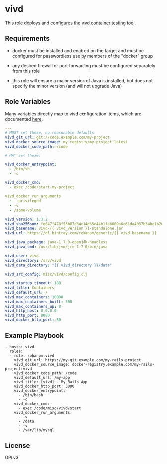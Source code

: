 vivd
====

This role deploys and configures the
[vivd container testing tool](https://github.com/rohanpm/vivd).

Requirements
------------

- docker must be installed and enabled on the target and must be configured for
  passwordless use by members of the "docker" group

- any desired firewall or port forwarding must be configured separately from
  this role

- this role will ensure a major version of Java is installed, but does not
  specify the minor version (and will not upgrade Java)

Role Variables
--------------

Many variables directly map to vivd configuration items, which are documented
[here](https://github.com/rohanpm/vivd/blob/master/README.asciidoc).

```yaml
---
# MUST set these, no reasonable defaults
vivd_git_url: git://code.example.com/my-project
vivd_docker_source_image: my.registry/my-project:latest
vivd_docker_code_path: /code

# MAY set these:

vivd_docker_entrypoint:
  - /bin/sh
  - -c

vivd_docker_cmd:
  - exec /code/start-my-project

vivd_docker_run_arguments
  - --privileged
  - -v
  - /some-volume

vivd_version: 1.3.2
vivd_sha256sum: fe647f478f53b87d34c34d65e44b1fab609a6c61da4037b34be1b204ea10f22b
vivd_basename: vivd-{{ vivd_version }}-standalone.jar
vivd_url: https://dl.bintray.com/rohanpm/generic/{{ vivd_basename }}

vivd_java_package: java-1.7.0-openjdk-headless
vivd_java_cmd: /usr/lib/jvm/jre-1.7.0/bin/java

vivd_user: vivd
vivd_directory: /srv/vivd
vivd_data_directory: "{{ vivd_directory }}/data"

vivd_src_config: misc/vivd/config.clj

vivd_startup_timeout: 180
vivd_title: Containers
vivd_default_url: /
vivd_max_containers: 10000
vivd_max_containers_built: 500
vivd_max_containers_up: 8
vivd_http_host: 0.0.0.0
vivd_http_port: 8080
vivd_docker_http_port: 80
```


Example Playbook
----------------

    - hosts: vivd
      roles:
      - role: rohanpm.vivd
        vivd_git_url: https://my-git.example.com/my-rails-project
        vivd_docker_source_image: docker-registry.example.com/my-rails-project:vivd
        vivd_docker_code_path: /code
        vivd_default_url: /my-app
        vivd_title: [vivd] - My Rails App
        vivd_docker_http_port: 3000
        vivd_docker_entrypoint:
          - /bin/bash
          - -c
        vivd_docker_cmd:
          - exec /code/misc/vivd/start
        vivd_docker_run_arguments:
          - -v
          - /data
          - -v
          - /var/lib/mysql

License
-------

GPLv3
